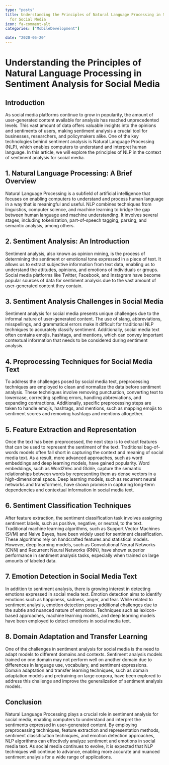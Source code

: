 ```yaml
---
type: "posts"
title: Understanding the Principles of Natural Language Processing in Sentiment Analysis
  for Social Media
icon: fa-comment-alt
categories: ["MobileDevelopment"]

date: "2020-05-20"
---
```




# Understanding the Principles of Natural Language Processing in Sentiment Analysis for Social Media

## Introduction

As social media platforms continue to grow in popularity, the amount of user-generated content available for analysis has reached unprecedented levels. This vast amount of data offers valuable insights into the opinions and sentiments of users, making sentiment analysis a crucial tool for businesses, researchers, and policymakers alike. One of the key technologies behind sentiment analysis is Natural Language Processing (NLP), which enables computers to understand and interpret human language. In this article, we will explore the principles of NLP in the context of sentiment analysis for social media.

## 1. Natural Language Processing: A Brief Overview

Natural Language Processing is a subfield of artificial intelligence that focuses on enabling computers to understand and process human language in a way that is meaningful and useful. NLP combines techniques from linguistics, computer science, and machine learning to bridge the gap between human language and machine understanding. It involves several stages, including tokenization, part-of-speech tagging, parsing, and semantic analysis, among others.

## 2. Sentiment Analysis: An Introduction

Sentiment analysis, also known as opinion mining, is the process of determining the sentiment or emotional tone expressed in a piece of text. It allows us to extract subjective information from text data, enabling us to understand the attitudes, opinions, and emotions of individuals or groups. Social media platforms like Twitter, Facebook, and Instagram have become popular sources of data for sentiment analysis due to the vast amount of user-generated content they contain.

## 3. Sentiment Analysis Challenges in Social Media

Sentiment analysis for social media presents unique challenges due to the informal nature of user-generated content. The use of slang, abbreviations, misspellings, and grammatical errors make it difficult for traditional NLP techniques to accurately classify sentiment. Additionally, social media text often contains emojis, hashtags, and mentions, which can convey important contextual information that needs to be considered during sentiment analysis.

## 4. Preprocessing Techniques for Social Media Text

To address the challenges posed by social media text, preprocessing techniques are employed to clean and normalize the data before sentiment analysis. These techniques involve removing punctuation, converting text to lowercase, correcting spelling errors, handling abbreviations, and expanding contractions. Additionally, specific preprocessing steps are taken to handle emojis, hashtags, and mentions, such as mapping emojis to sentiment scores and removing hashtags and mentions altogether.

## 5. Feature Extraction and Representation

Once the text has been preprocessed, the next step is to extract features that can be used to represent the sentiment of the text. Traditional bag-of-words models often fall short in capturing the context and meaning of social media text. As a result, more advanced approaches, such as word embeddings and deep learning models, have gained popularity. Word embeddings, such as Word2Vec and GloVe, capture the semantic relationships between words by representing them as dense vectors in a high-dimensional space. Deep learning models, such as recurrent neural networks and transformers, have shown promise in capturing long-term dependencies and contextual information in social media text.

## 6. Sentiment Classification Techniques

After feature extraction, the sentiment classification task involves assigning sentiment labels, such as positive, negative, or neutral, to the text. Traditional machine learning algorithms, such as Support Vector Machines (SVM) and Naive Bayes, have been widely used for sentiment classification. These algorithms rely on handcrafted features and statistical models. However, deep learning models, such as Convolutional Neural Networks (CNN) and Recurrent Neural Networks (RNN), have shown superior performance in sentiment analysis tasks, especially when trained on large amounts of labeled data.

## 7. Emotion Detection in Social Media Text

In addition to sentiment analysis, there is growing interest in detecting emotions expressed in social media text. Emotion detection aims to identify emotions such as happiness, sadness, anger, and fear. While related to sentiment analysis, emotion detection poses additional challenges due to the subtle and nuanced nature of emotions. Techniques such as lexicon-based approaches, machine learning models, and deep learning models have been employed to detect emotions in social media text.

## 8. Domain Adaptation and Transfer Learning

One of the challenges in sentiment analysis for social media is the need to adapt models to different domains and contexts. Sentiment analysis models trained on one domain may not perform well on another domain due to differences in language use, vocabulary, and sentiment expressions. Domain adaptation and transfer learning techniques, such as domain adaptation models and pretraining on large corpora, have been explored to address this challenge and improve the generalization of sentiment analysis models.

## Conclusion

Natural Language Processing plays a crucial role in sentiment analysis for social media, enabling computers to understand and interpret the sentiments expressed in user-generated content. By employing preprocessing techniques, feature extraction and representation methods, sentiment classification techniques, and emotion detection approaches, NLP algorithms can effectively analyze sentiment and emotions in social media text. As social media continues to evolve, it is expected that NLP techniques will continue to advance, enabling more accurate and nuanced sentiment analysis for a wide range of applications.
